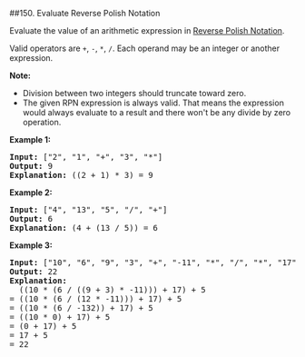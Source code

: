 ##150. Evaluate Reverse Polish Notation
<p>Evaluate the value of an arithmetic expression in <a href="http://en.wikipedia.org/wiki/Reverse_Polish_notation" target="_blank">Reverse Polish Notation</a>.</p>

<p>Valid operators are <code>+</code>, <code>-</code>, <code>*</code>, <code>/</code>. Each operand may be an integer or another expression.</p>

<p><strong>Note:</strong></p>

<ul>
	<li>Division between two integers should truncate toward zero.</li>
	<li>The given RPN expression is always valid. That means the expression would always evaluate to a result and there won&#39;t&nbsp;be any&nbsp;divide&nbsp;by zero operation.</li>
</ul>

<p><strong>Example 1:</strong></p>

<pre>
<strong>Input:</strong> [&quot;2&quot;, &quot;1&quot;, &quot;+&quot;, &quot;3&quot;, &quot;*&quot;]
<strong>Output:</strong> 9
<strong>Explanation:</strong> ((2 + 1) * 3) = 9
</pre>

<p><strong>Example 2:</strong></p>

<pre>
<strong>Input:</strong> [&quot;4&quot;, &quot;13&quot;, &quot;5&quot;, &quot;/&quot;, &quot;+&quot;]
<strong>Output:</strong> 6
<strong>Explanation:</strong> (4 + (13 / 5)) = 6
</pre>

<p><strong>Example 3:</strong></p>

<pre>
<strong>Input:</strong> [&quot;10&quot;, &quot;6&quot;, &quot;9&quot;, &quot;3&quot;, &quot;+&quot;, &quot;-11&quot;, &quot;*&quot;, &quot;/&quot;, &quot;*&quot;, &quot;17&quot;, &quot;+&quot;, &quot;5&quot;, &quot;+&quot;]
<strong>Output:</strong> 22
<strong>Explanation:</strong> 
  ((10 * (6 / ((9 + 3) * -11))) + 17) + 5
= ((10 * (6 / (12 * -11))) + 17) + 5
= ((10 * (6 / -132)) + 17) + 5
= ((10 * 0) + 17) + 5
= (0 + 17) + 5
= 17 + 5
= 22
</pre>
